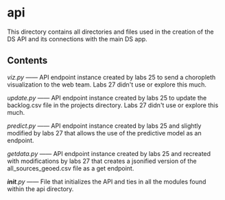 # api

This directory contains all directories and files used in the creation of the DS API and its connections with the main DS app.

## Contents

*viz.py* —— API endpoint instance created by labs 25 to send a choropleth visualization to the web team. Labs 27 didn't use or explore this much.

*update.py* —— API endpoint instance created by labs 25 to update the backlog.csv file in the projects directory. Labs 27 didn't use or explore this much.

*predict.py* —— API endpoint instance created by labs 25 and slightly modified by labs 27 that allows the use of the predictive model as an endpoint.

*getdata.py* —— API endpoint instance created by labs 25 and recreated with modifications by labs 27 that creates a jsonified version of the all_sources_geoed.csv file as a get endpoint.

*__init__.py* —— File that initializes the API and ties in all the modules found within the api directory.